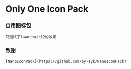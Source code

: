 # Only One Icon Pack
### 自用图标包
    只测试了lawnchair12的效果
### 致谢
    [NanoIconPack](https://github.com/by-syk/NanoIconPack)